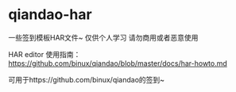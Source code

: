 # qiandao-har

一些签到模板HAR文件~  仅供个人学习 请勿商用或者恶意使用

HAR editor 使用指南：https://github.com/binux/qiandao/blob/master/docs/har-howto.md

可用于https://github.com/binux/qiandao的签到~

